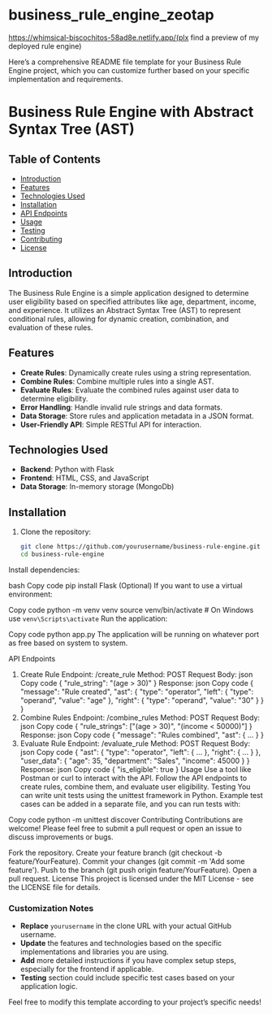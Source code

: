 # business_rule_engine_zeotap

https://whimsical-biscochitos-58ad8e.netlify.app/(plx find a preview of my deployed rule engine)


Here’s a comprehensive README file template for your Business Rule Engine project, which you can customize further based on your specific implementation and requirements.


# Business Rule Engine with Abstract Syntax Tree (AST)

## Table of Contents
- [Introduction](#introduction)
- [Features](#features)
- [Technologies Used](#technologies-used)
- [Installation](#installation)
- [API Endpoints](#api-endpoints)
- [Usage](#usage)
- [Testing](#testing)
- [Contributing](#contributing)
- [License](#license)

## Introduction
The Business Rule Engine is a simple application designed to determine user eligibility based on specified attributes like age, department, income, and experience. It utilizes an Abstract Syntax Tree (AST) to represent conditional rules, allowing for dynamic creation, combination, and evaluation of these rules.

## Features
- **Create Rules**: Dynamically create rules using a string representation.
- **Combine Rules**: Combine multiple rules into a single AST.
- **Evaluate Rules**: Evaluate the combined rules against user data to determine eligibility.
- **Error Handling**: Handle invalid rule strings and data formats.
- **Data Storage**: Store rules and application metadata in a JSON format.
- **User-Friendly API**: Simple RESTful API for interaction.

## Technologies Used
- **Backend**: Python with Flask
- **Frontend**: HTML, CSS, and JavaScript
- **Data Storage**: In-memory storage (MongoDb)

## Installation
1. Clone the repository:
   ```bash
   git clone https://github.com/yourusername/business-rule-engine.git
   cd business-rule-engine
Install dependencies:

bash
Copy code
pip install Flask
(Optional) If you want to use a virtual environment:

Copy code
python -m venv venv
source venv/bin/activate  # On Windows use `venv\Scripts\activate`
Run the application:


Copy code
python app.py
The application will be running on whatever port as free based on system to system.

API Endpoints
1. Create Rule
Endpoint: /create_rule
Method: POST
Request Body:
json
Copy code
{
    "rule_string": "(age > 30)"
}
Response:
json
Copy code
{
    "message": "Rule created",
    "ast": { "type": "operator", "left": { "type": "operand", "value": "age" }, "right": { "type": "operand", "value": "30" } }
}
2. Combine Rules
Endpoint: /combine_rules
Method: POST
Request Body:
json
Copy code
{
    "rule_strings": ["(age > 30)", "(income < 50000)"]
}
Response:
json
Copy code
{
    "message": "Rules combined",
    "ast": { ... }
}
3. Evaluate Rule
Endpoint: /evaluate_rule
Method: POST
Request Body:
json
Copy code
{
    "ast": { "type": "operator", "left": { ... }, "right": { ... } },
    "user_data": { "age": 35, "department": "Sales", "income": 45000 }
}
Response:
json
Copy code
{
    "is_eligible": true
}
Usage
Use a tool like Postman or curl to interact with the API.
Follow the API endpoints to create rules, combine them, and evaluate user eligibility.
Testing
You can write unit tests using the unittest framework in Python.
Example test cases can be added in a separate file, and you can run tests with:


Copy code
python -m unittest discover
Contributing
Contributions are welcome! Please feel free to submit a pull request or open an issue to discuss improvements or bugs.

Fork the repository.
Create your feature branch (git checkout -b feature/YourFeature).
Commit your changes (git commit -m 'Add some feature').
Push to the branch (git push origin feature/YourFeature).
Open a pull request.
License
This project is licensed under the MIT License - see the LICENSE file for details.


### Customization Notes
- **Replace** `yourusername` in the clone URL with your actual GitHub username.
- **Update** the features and technologies based on the specific implementations and libraries you are using.
- **Add** more detailed instructions if you have complex setup steps, especially for the frontend if applicable.
- **Testing** section could include specific test cases based on your application logic. 

Feel free to modify this template according to your project’s specific needs!
